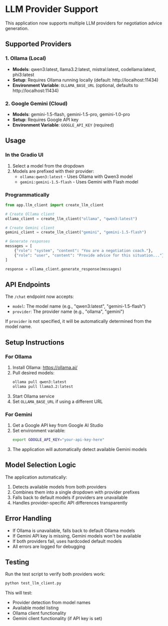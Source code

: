 # LLM Provider Support

This application now supports multiple LLM providers for negotiation advice generation.

## Supported Providers

### 1. Ollama (Local)
- **Models**: qwen3:latest, llama3.2:latest, mistral:latest, codellama:latest, phi3:latest
- **Setup**: Requires Ollama running locally (default: http://localhost:11434)
- **Environment Variable**: `OLLAMA_BASE_URL` (optional, defaults to http://localhost:11434)

### 2. Google Gemini (Cloud)
- **Models**: gemini-1.5-flash, gemini-1.5-pro, gemini-1.0-pro
- **Setup**: Requires Google API key
- **Environment Variable**: `GOOGLE_API_KEY` (required)

## Usage

### In the Gradio UI
1. Select a model from the dropdown
2. Models are prefixed with their provider:
   - `ollama:qwen3:latest` - Uses Ollama with Qwen3 model
   - `gemini:gemini-1.5-flash` - Uses Gemini with Flash model

### Programmatically
```python
from app.llm_client import create_llm_client

# Create Ollama client
ollama_client = create_llm_client("ollama", "qwen3:latest")

# Create Gemini client
gemini_client = create_llm_client("gemini", "gemini-1.5-flash")

# Generate responses
messages = [
    {"role": "system", "content": "You are a negotiation coach."},
    {"role": "user", "content": "Provide advice for this situation..."}
]

response = ollama_client.generate_response(messages)
```

## API Endpoints

The `/chat` endpoint now accepts:
- `model`: The model name (e.g., "qwen3:latest", "gemini-1.5-flash")
- `provider`: The provider name (e.g., "ollama", "gemini")

If `provider` is not specified, it will be automatically determined from the model name.

## Setup Instructions

### For Ollama
1. Install Ollama: https://ollama.ai/
2. Pull desired models:
   ```bash
   ollama pull qwen3:latest
   ollama pull llama3.2:latest
   ```
3. Start Ollama service
4. Set `OLLAMA_BASE_URL` if using a different URL

### For Gemini
1. Get a Google API key from Google AI Studio
2. Set environment variable:
   ```bash
   export GOOGLE_API_KEY="your-api-key-here"
   ```
3. The application will automatically detect available Gemini models

## Model Selection Logic

The application automatically:
1. Detects available models from both providers
2. Combines them into a single dropdown with provider prefixes
3. Falls back to default models if providers are unavailable
4. Handles provider-specific API differences transparently

## Error Handling

- If Ollama is unavailable, falls back to default Ollama models
- If Gemini API key is missing, Gemini models won't be available
- If both providers fail, uses hardcoded default models
- All errors are logged for debugging

## Testing

Run the test script to verify both providers work:
```bash
python test_llm_client.py
```

This will test:
- Provider detection from model names
- Available model listing
- Ollama client functionality
- Gemini client functionality (if API key is set) 